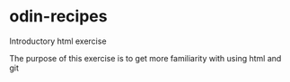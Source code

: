 # odin-recipes
Introductory html exercise

The purpose of this exercise is to get more familiarity with using html and git